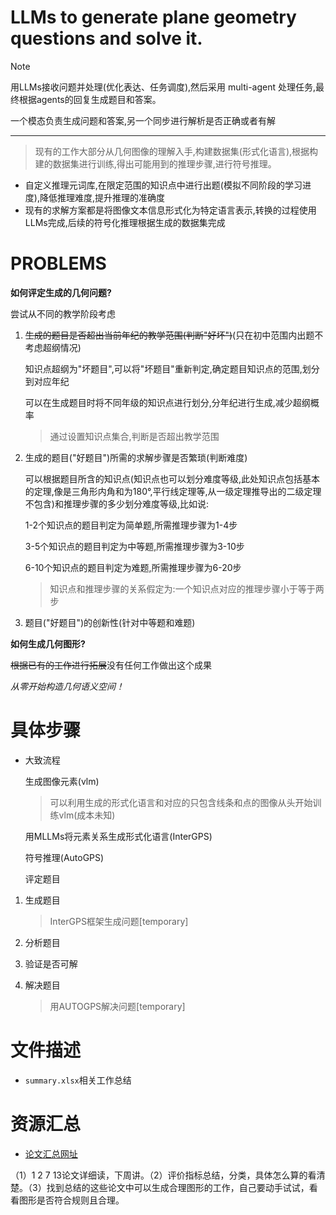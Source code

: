 # LLMs to generate plane geometry questions and solve it.

>[!note]
>用LLMs接收问题并处理(优化表达、任务调度),然后采用 multi-agent 处理任务,最终根据agents的回复生成题目和答案。
>
>一个模态负责生成问题和答案,另一个同步进行解析是否正确或者有解

---

>现有的工作大部分从几何图像的理解入手,构建数据集(形式化语言),根据构建的数据集进行训练,得出可能用到的推理步骤,进行符号推理。

- 自定义推理元词库,在限定范围的知识点中进行出题(模拟不同阶段的学习进度),降低推理难度,提升推理的准确度
- 现有的求解方案都是将图像文本信息形式化为特定语言表示,转换的过程使用LLMs完成,后续的符号化推理根据生成的数据集完成

# PROBLEMS
**如何评定生成的几何问题?**

尝试从不同的教学阶段考虑

1. ~~生成的题目是否超出当前年纪的教学范围(判断"好坏")~~(只在初中范围内出题不考虑超纲情况)

    知识点超纲为"坏题目",可以将"坏题目"重新判定,确定题目知识点的范围,划分到对应年纪

    可以在生成题目时将不同年级的知识点进行划分,分年纪进行生成,减少超纲概率

    >通过设置知识点集合,判断是否超出教学范围

2. 生成的题目("好题目")所需的求解步骤是否繁琐(判断难度)

    可以根据题目所含的知识点(知识点也可以划分难度等级,此处知识点包括基本的定理,像是三角形内角和为180°,平行线定理等,从一级定理推导出的二级定理不包含)和推理步骤的多少划分难度等级,比如说:

    1-2个知识点的题目判定为简单题,所需推理步骤为1-4步

    3-5个知识点的题目判定为中等题,所需推理步骤为3-10步

    6-10个知识点的题目判定为难题,所需推理步骤为6-20步

    > 知识点和推理步骤的关系假定为:一个知识点对应的推理步骤小于等于两步

3. 题目("好题目")的创新性(针对中等题和难题)


**如何生成几何图形?**

~~根据已有的工作进行拓展~~没有任何工作做出这个成果

*从零开始构造几何语义空间！*


# 具体步骤
- 大致流程
  
    生成图像元素(vlm)
    >可以利用生成的形式化语言和对应的只包含线条和点的图像从头开始训练vlm(成本未知)

    用MLLMs将元素关系生成形式化语言(InterGPS)

    符号推理(AutoGPS)

    评定题目

1. 生成题目
    >InterGPS框架生成问题[temporary]

2. 分析题目

3. 验证是否可解

4. 解决题目
    >用AUTOGPS解决问题[temporary]


# 文件描述
- `summary.xlsx`相关工作总结

# 资源汇总
- [论文汇总网址](https://dblp.org/)

（1）1 2 7 13论文详细读，下周讲。（2）评价指标总结，分类，具体怎么算的看清楚。（3）找到总结的这些论文中可以生成合理图形的工作，自己要动手试试，看看图形是否符合规则且合理。